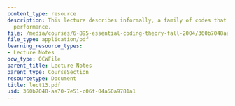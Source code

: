 ```yaml
---
content_type: resource
description: This lecture describes informally, a family of codes that achieve better-than-random
  performance.
file: /media/courses/6-895-essential-coding-theory-fall-2004/360b7048aa707e51c06f04a50a9781a1_lect13.pdf
file_type: application/pdf
learning_resource_types:
- Lecture Notes
ocw_type: OCWFile
parent_title: Lecture Notes
parent_type: CourseSection
resourcetype: Document
title: lect13.pdf
uid: 360b7048-aa70-7e51-c06f-04a50a9781a1
---
```

